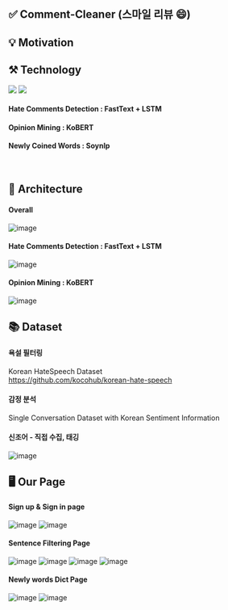 ## ✅ Comment-Cleaner (스마일 리뷰 😄)



## 💡 Motivation 



## ⚒ Technology 
<img src="https://img.shields.io/badge/Python-3776AB?style=flat-square&logo=Python&logoColor=white"/>

<img src="https://img.shields.io/badge/Django-092E20?style=flat-square&logo=Python&logoColor=white"/> 

#### Hate Comments Detection : FastText + LSTM <br>
#### Opinion Mining : KoBERT <br>
#### Newly Coined Words : Soynlp
<br>


## 🧩 Architecture
#### Overall 
![image](https://user-images.githubusercontent.com/73945188/170412288-ec334e9b-85db-462e-af54-dd25610a5eac.png) <br>

#### Hate Comments Detection : FastText + LSTM
![image](https://user-images.githubusercontent.com/73945188/170412312-ee365abe-3767-4945-a2cf-e23f4e253556.png) <br>

#### Opinion Mining : KoBERT
![image](https://user-images.githubusercontent.com/73945188/170412302-ee3e6386-db01-4b57-84d8-48ae0b7f4ac3.png)
 <br>



## 📚 Dataset
#### 욕설 필터링 
Korean HateSpeech Dataset <br>
https://github.com/kocohub/korean-hate-speech

#### 감정 분석
Single Conversation Dataset with Korean Sentiment Information

#### 신조어 - 직접 수집, 태깅
![image](https://user-images.githubusercontent.com/73945188/170412167-c1f71d84-884a-4396-9458-7d20aa44c5f5.png)


## 🖥 Our Page
#### Sign up & Sign in page
![image](https://user-images.githubusercontent.com/73945188/170411907-5e58ae88-7df9-4164-be97-f506a458f2c6.png)
![image](https://user-images.githubusercontent.com/73945188/170411900-6c8c11f0-27f2-459b-95a9-62045f0288ba.png)

#### Sentence Filtering Page
![image](https://user-images.githubusercontent.com/73945188/170411803-4c521c48-8348-485a-bbc9-9ed15bc84094.png)
![image](https://user-images.githubusercontent.com/73945188/170411852-fa84f64e-fe2d-47cc-9f80-8aa1946860c0.png)
![image](https://user-images.githubusercontent.com/73945188/170411861-e595dd97-292c-4546-afe1-168923ab214a.png)
![image](https://user-images.githubusercontent.com/73945188/170411870-f0637a4e-4bba-4be7-9cca-1d6448fac54d.png)

#### Newly words Dict Page
![image](https://user-images.githubusercontent.com/73945188/170411914-0270c079-45be-4c65-95f9-c7d0aaab1ada.png)
![image](https://user-images.githubusercontent.com/73945188/170411878-6e066b5f-58a5-406c-aabe-dbe01104aa83.png)




